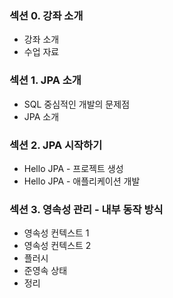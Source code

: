 
### 섹션 0. 강좌 소개

- 강좌 소개
- 수업 자료

### 섹션 1. JPA 소개

- SQL 중심적인 개발의 문제점
- JPA 소개

### 섹션 2. JPA 시작하기

- Hello JPA - 프로젝트 생성
- Hello JPA - 애플리케이션 개발

### 섹션 3. 영속성 관리 - 내부 동작 방식

- 영속성 컨텍스트 1
- 영속성 컨텍스트 2
- 플러시
- 준영속 상태
- 정리
